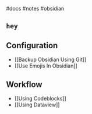 #docs #notes #obsidian

## `hey`



## Configuration

- [[Backup Obsidian Using Git]]
- [[Use Emojis In Obsidian]]

## Workflow

- [[Using Codeblocks]]
- [[Using Dataview]]
